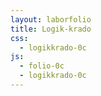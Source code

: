 ```yaml
---
layout: laborfolio
title: Logik-krado
css:
  - logikkrado-0c
js:
  - folio-0c
  - logikkrado-0c
---
```


<!-- 
https://de.wikipedia.org/wiki/Logikgatter

-->

<script>

lanĉe(() => {

  /*
  // relajsoj kaj eliroj
  const re0 = 0b1010;
  const re1 = 0b1001;
  // el0 = el1
  const el = 0b0011;
  const for_mov = 0b0011;

  const XP = new LPordo(re0 | re1<<4 | el<<8 | el<<12 | for_mov<<16);
  XP.eniro(false,false); console.log(XP.el()); XP.skribu_staton();
  XP.eniro(true,false); console.log(XP.el()); XP.skribu_staton();
  XP.eniro(false,true); console.log(XP.el()); XP.skribu_staton();
  XP.eniro(true,true); console.log(XP.el()); XP.skribu_staton();
*/

  const panelo = new LPanelo(ĝi("#panelo"));

  const en = new LEnirPlato("EN");
  //EN.markebla = false;
  // PLIBONIGU:
  // kiel agordi tion per la aranĝo?
  en.kunigu(0);
  en.kunigu(1);
  en.kunigu(2);
  en.kunigu(3);
  panelo.metu(en,0,0);

  const ne = new LPordPlato("NE",NE); // | for_mov<<16);
  panelo.metu(ne,3,0);    
/*
  const kaj = new LPordPlato("KAJ",KAJ); // | for_mov<<16);
  panelo.metu(kaj,3,1);    

  const nek = new LPordPlato("NEK",NEK); // | for_mov<<16);
  panelo.metu(nek,3,3);    

  const nkaj = new LPordPlato("NKAJ",NKAJ); // | for_mov<<16);
  panelo.metu(nkaj,5,0);    

  const aŭ = new LPordPlato("AŬ",AŬ); // | for_mov<<16);
  panelo.metu(aŭ,5,2);    

  const xaŭ = new LPordPlato("XAŬ",XAŬ); // | for_mov<<16);
  panelo.metu(xaŭ,5,4);    

  const ekv = new LPordPlato("EKV",EKV); // | for_mov<<16);
  panelo.metu(ekv,1,0);    

  const idx = new LIDPlato("IDx",0); // | for_mov<<16);
  panelo.metu(idx,1,2);    

  const idy = new LIDPlato("IDy",1); // | for_mov<<16);
  panelo.metu(idy,1,4);    
*/
  const da = new LPordPlato("KAJXAŬ",KAJXAŬ,"&/=1"); // | for_mov<<16);
  panelo.metu(da,1,4);    


  const el = new LElirPlato("EL");
  panelo.metu(el,7,0);    

});

</script>


<svg id="panelo"
    version="1.1" xmlns="http://www.w3.org/2000/svg" 
    xmlns:xlink="http://www.w3.org/1999/xlink" width="800" height="640" viewBox="0 -20 400 320">
    <defs>
      <radialGradient id="helrugho">
        <stop offset="10%" stop-color="gold" />
        <stop offset="95%" stop-color="red" />
      </radialGradient>
    </defs>
</svg>
